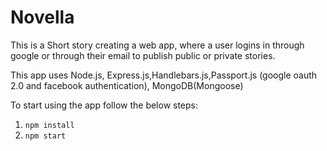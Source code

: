 # Novella
This is a Short story creating a web app, where a user logins in through google  or through their email to publish public or private stories.

This app uses Node.js, Express.js,Handlebars.js,Passport.js (google oauth 2.0 and facebook authentication), MongoDB(Mongoose)

To start using the app follow the below steps:

1. `npm install`
2. `npm start`
